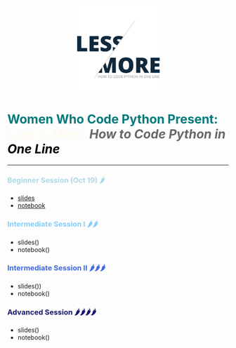 <p align="center"><img height="200" src="onelinecoding.png"></p>  

# <span style="color:#007a7c" size=12><b>Women Who Code Python Present: </b></span><br>__<span style="color:floralwhite">*Less is More: </span><span style="color:dimgray">How to Code Python in </span><span style="color:black">One Line*</span>__  

--------------------------------------


### <span style="color:lightblue"> Beginner Session (Oct 19) :hot_pepper:
* [slides](slides/WWC_OneLineCoding_beginner.pdf)
* [notebook](https://colab.research.google.com/github/nuageklow/wwc_onelinecoding/blob/master/colab_notebooks/WWCode_Beginner_python_one_liner_session.ipynb)  
</span>

### <span style="color:lightskyblue">Intermediate Session I  :hot_pepper::hot_pepper:
* slides()
* notebook()  
</span>


### <span style="color:royalblue">Intermediate Session II :hot_pepper::hot_pepper::hot_pepper:   
* slides())
* notebook()  
</span>

### <span style="color:midnightblue">Advanced Session :hot_pepper::hot_pepper::hot_pepper::hot_pepper:
* slides()
* notebook()  
</span>

